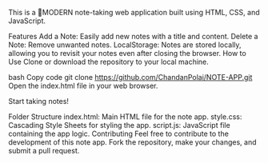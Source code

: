 This is a 🚀MODERN note-taking web application built using HTML, CSS, and JavaScript.

Features
Add a Note: Easily add new notes with a title and content.
Delete a Note: Remove unwanted notes.
LocalStorage: Notes are stored locally, allowing you to revisit your notes even after closing the browser.
How to Use
Clone or download the repository to your local machine.

bash
Copy code
git clone https://github.com/ChandanPolai/NOTE-APP.git
Open the index.html file in your web browser.

Start taking notes!

Folder Structure
index.html: Main HTML file for the note app.
style.css: Cascading Style Sheets for styling the app.
script.js: JavaScript file containing the app logic.
Contributing
Feel free to contribute to the development of this note app. Fork the repository, make your changes, and submit a pull request.